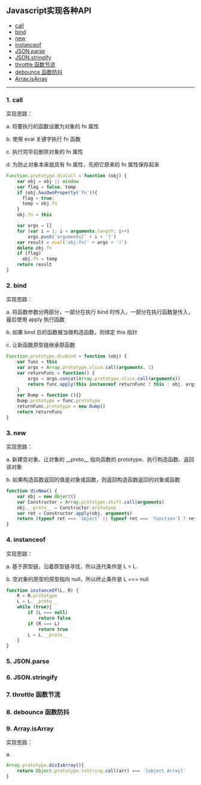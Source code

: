 ## Javascript实现各种API

* [call](#1-call)
* [bind](#2-bind)
* [new](#3-new)
* [instanceof](#4-instanceof)
* [JSON.parse](#5-jsonparse)
* [JSON.stringify](#6-jsonstringify)
* [throttle 函数节流](#7-throttle-函数节流)
* [debounce 函数防抖](#8-debounce-函数防抖)
* [Array.isArray](#9-arrayisarray)

---

### 1. call

实现思路：

a. 将要执行的函数设置为对象的 fn 属性

b. 使用 eval 关键字执行 fn 函数

c. 执行完毕后删除对象的 fn 属性

d. 为防止对象本来就具有 fn 属性，先把它原来的 fn 属性保存起来

```javascript
Function.prototype.divCall = function (obj) {
    var obj = obj || window
    var flag = false, temp
    if (obj.hasOwnProperty('fn')){
      flag = true;
      temp = obj.fn
    }
    obj.fn = this

    var args = []
    for (var i = 1; i < arguments.length; i++)
        args.push('arguments[' + i + ']')
    var result = eval('obj.fn(' + args + ')')
    delete obj.fn
    if (flag) 
      obj.fn = temp
    return result
}
```

### 2. bind

实现思路：

a. 将函数参数分两部分，一部分在执行 bind 时传入，一部分在执行函数是传入，最后使用 apply 执行函数

b. 如果 bind 后的函数被当做构造函数，则绑定 this 指针

c. 让新函数原型链继承原函数

```javascript
Function.prototype.divBind = function (obj) {
    var func = this
    var args = Array.prototype.slice.call(arguments, 1)
    var returnFunc = function() {
        args = args.concat(Array.prototype.slice.call(arguments))
        return func.apply(this instanceof returnFunc ? this : obj, args)
    }
    var Dump = function (){}
    Dump.prototype = func.prototype
    returnFunc.prototype = new Dump()
    return returnFunc
}
```

### 3. new

实现思路：

a. 新建空对象、让对象的 \_\_proto\_\_ 指向函数的 prototype、执行构造函数、返回该对象

b. 如果构造函数返回的值是对象或函数，则返回构造函数返回的对象或函数

```javascript
function divNew() {
    var obj = new Object()
    var Constructor = Array.prototype.shift.call(arguments)
    obj.__proto__ = Constructor.prototyep
    var ret = Constructor.apply(obj, arguments)
    return (typeof ret === 'object' || typeof ret === 'function') ? ret : obj
}
```

### 4. instanceof

实现思路：

a. 基于原型链，沿着原型链寻找，所以迭代条件是 L = L.

b. 空对象的原型的原型指向 null，所以终止条件是 L === null

```javascript
function instanceOf(L, R) {
    R = R.prototype
    L = L.__proto__
    while (true){
        if (L === null)
            return false
        if (R === L) 
            return true
        L = L.__proto__
    }
}
```

### 5. JSON.parse

### 6. JSON.stringify

### 7. throttle 函数节流

### 8. debounce 函数防抖

### 9. Array.isArray

实现思路：

a.

```javascript
Array.prototype.divIsArray(){
    return Object.prototype.toString.call(arr) === '[object Array]'
}
```




